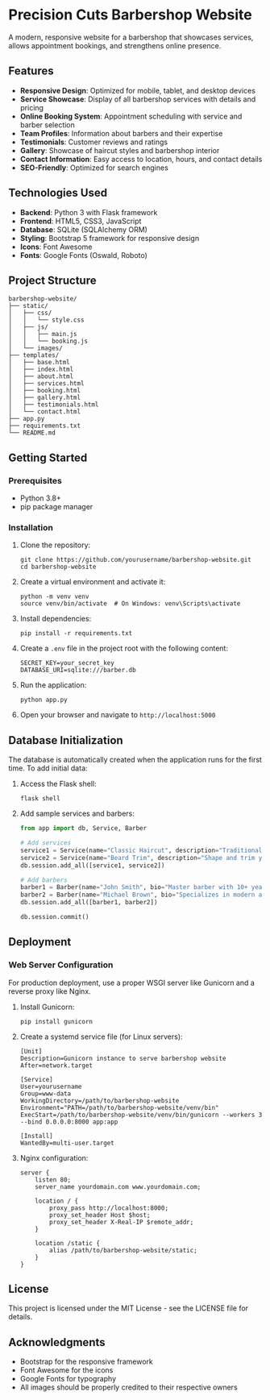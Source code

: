 # Precision Cuts Barbershop Website

A modern, responsive website for a barbershop that showcases services, allows appointment bookings, and strengthens online presence.

## Features

- **Responsive Design**: Optimized for mobile, tablet, and desktop devices
- **Service Showcase**: Display of all barbershop services with details and pricing
- **Online Booking System**: Appointment scheduling with service and barber selection
- **Team Profiles**: Information about barbers and their expertise
- **Testimonials**: Customer reviews and ratings
- **Gallery**: Showcase of haircut styles and barbershop interior
- **Contact Information**: Easy access to location, hours, and contact details
- **SEO-Friendly**: Optimized for search engines

## Technologies Used

- **Backend**: Python 3 with Flask framework
- **Frontend**: HTML5, CSS3, JavaScript
- **Database**: SQLite (SQLAlchemy ORM)
- **Styling**: Bootstrap 5 framework for responsive design
- **Icons**: Font Awesome
- **Fonts**: Google Fonts (Oswald, Roboto)

## Project Structure

```
barbershop-website/
├── static/
│   ├── css/
│   │   └── style.css
│   ├── js/
│   │   ├── main.js
│   │   └── booking.js
│   └── images/
├── templates/
│   ├── base.html
│   ├── index.html
│   ├── about.html
│   ├── services.html
│   ├── booking.html
│   ├── gallery.html
│   ├── testimonials.html
│   └── contact.html
├── app.py
├── requirements.txt
└── README.md
```

## Getting Started

### Prerequisites

- Python 3.8+
- pip package manager

### Installation

1. Clone the repository:

   ```
   git clone https://github.com/yourusername/barbershop-website.git
   cd barbershop-website
   ```

2. Create a virtual environment and activate it:

   ```
   python -m venv venv
   source venv/bin/activate  # On Windows: venv\Scripts\activate
   ```

3. Install dependencies:

   ```
   pip install -r requirements.txt
   ```

4. Create a `.env` file in the project root with the following content:

   ```
   SECRET_KEY=your_secret_key
   DATABASE_URI=sqlite:///barber.db
   ```

5. Run the application:

   ```
   python app.py
   ```

6. Open your browser and navigate to `http://localhost:5000`

## Database Initialization

The database is automatically created when the application runs for the first time. To add initial data:

1. Access the Flask shell:

   ```
   flask shell
   ```

2. Add sample services and barbers:

   ```python
   from app import db, Service, Barber

   # Add services
   service1 = Service(name="Classic Haircut", description="Traditional haircut with clippers and scissors", duration=30, price=25.00, category="Haircuts")
   service2 = Service(name="Beard Trim", description="Shape and trim your beard for a clean look", duration=15, price=15.00, category="Beard")
   db.session.add_all([service1, service2])

   # Add barbers
   barber1 = Barber(name="John Smith", bio="Master barber with 10+ years of experience", photo_url="john.jpg")
   barber2 = Barber(name="Michael Brown", bio="Specializes in modern and trendy cuts", photo_url="michael.jpg")
   db.session.add_all([barber1, barber2])

   db.session.commit()
   ```

## Deployment

### Web Server Configuration

For production deployment, use a proper WSGI server like Gunicorn and a reverse proxy like Nginx.

1. Install Gunicorn:

   ```
   pip install gunicorn
   ```

2. Create a systemd service file (for Linux servers):

   ```
   [Unit]
   Description=Gunicorn instance to serve barbershop website
   After=network.target

   [Service]
   User=yourusername
   Group=www-data
   WorkingDirectory=/path/to/barbershop-website
   Environment="PATH=/path/to/barbershop-website/venv/bin"
   ExecStart=/path/to/barbershop-website/venv/bin/gunicorn --workers 3 --bind 0.0.0.0:8000 app:app

   [Install]
   WantedBy=multi-user.target
   ```

3. Nginx configuration:

   ```
   server {
       listen 80;
       server_name yourdomain.com www.yourdomain.com;

       location / {
           proxy_pass http://localhost:8000;
           proxy_set_header Host $host;
           proxy_set_header X-Real-IP $remote_addr;
       }

       location /static {
           alias /path/to/barbershop-website/static;
       }
   }
   ```

## License

This project is licensed under the MIT License - see the LICENSE file for details.

## Acknowledgments

- Bootstrap for the responsive framework
- Font Awesome for the icons
- Google Fonts for typography
- All images should be properly credited to their respective owners
